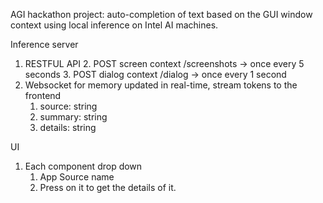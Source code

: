 AGI hackathon project: auto-completion of text based on the GUI window context using local inference on Intel AI machines.

Inference server 
  1. RESTFUL API 
     2. POST screen context /screenshots -> once every 5 seconds 
     3. POST dialog context /dialog -> once every 1 second 
  2. Websocket for memory updated in real-time, stream tokens to the frontend
     1. source: string  
     2. summary: string 
     3. details: string 
   
  UI 
  1. Each component drop down
     1. App Source name 
     2. Press on it to get the details of it. 